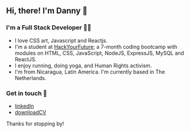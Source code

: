 ## Hi, there! I'm Danny 👋

### I'm a Full Stack Developer 👩‍💻

- I love CSS art, Javascript and Reactjs.
- I'm a student at [HackYourFuture]; a 7-month coding bootcamp with modules on HTML, CSS, JavaScript, NodeJS, ExpressJS, MySQL and ReactJS.
- I enjoy running, doing yoga, and Human Rights activism.
- I'm from Nicaragua, Latin America. I'm currently based in The Netherlands.

### Get in touch 💬

- [linkedIn]
- [downloadCV]

Thanks for stopping by!

[hackyourfuture]: https://www.hackyourfuture.net/
[linkedin]: https://www.linkedin.com/in/danny-osorio-177b51121/
[codepen]: https://codepen.io/danny-osorio
[downloadcv]: https://bit.ly/3fhxAxU
